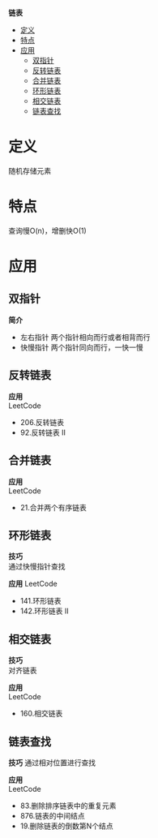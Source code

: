 **链表**
- [定义](#定义)
- [特点](#特点)
- [应用](#应用)
  - [双指针](#双指针)
  - [反转链表](#反转链表)
  - [合并链表](#合并链表)
  - [环形链表](#环形链表)
  - [相交链表](#相交链表)
  - [链表查找](#链表查找)

# 定义 #
随机存储元素

# 特点 #
查询慢O(n)，增删快O(1)
  
# 应用 #
## 双指针 ##
**简介**  
- 左右指针 两个指针相向而行或者相背而行
- 快慢指针 两个指针同向而行，一快一慢

## 反转链表 ##
**应用**  
LeetCode  
- 206.反转链表
- 92.反转链表 II
  
## 合并链表 ##
**应用**  
LeetCode
- 21.合并两个有序链表 

## 环形链表 ##
**技巧**  
通过快慢指针查找  

**应用**
LeetCode  
- 141.环形链表
- 142.环形链表 II

## 相交链表 ##
**技巧**  
对齐链表  

**应用**  
LeetCode
- 160.相交链表

## 链表查找 ##
**技巧**
通过相对位置进行查找  

**应用**  
LeetCode
- 83.删除排序链表中的重复元素
- 876.链表的中间结点
- 19.删除链表的倒数第N个结点
